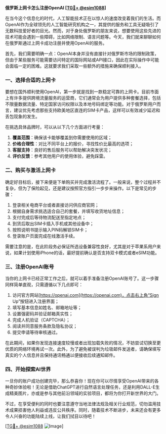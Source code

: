 **俄罗斯上网卡怎么注册OpenAI [[TG💪+ @esim1088](https://t.me/s/esim1088)]**

在当今这个信息化的时代，人工智能技术正在以惊人的速度改变着我们的生活。而OpenAI作为全球领先的人工智能研究机构之一，其提供的服务和工具无疑吸引了无数科技爱好者的目光。然而，对于身处俄罗斯的朋友来说，想要使用这些先进的技术可能会遇到一些障碍，比如网络限制、语言问题等。今天，我们就来聊聊如何在俄罗斯通过上网卡成功注册并使用OpenAI的服务。

首先，我们需要明确一点：OpenAI本身并没有直接针对俄罗斯市场的限制政策，但由于某些服务可能需要访问特定的国际网站或API接口，因此在实际操作中可能会面临一定的困难。这就要求我们采取一些额外的措施来确保顺利接入。

### 一、选择合适的上网卡

要想在国外顺利使用OpenAI，第一步就是找到一款稳定可靠的上网卡。目前市面上有许多提供跨境流量服务的运营商，它们通常会为用户提供多种套餐选择，包括不限量数据流量、特定国家访问权限以及本地号码绑定等功能。对于俄罗斯用户而言，建议优先考虑那些支持欧美地区直连的SIM卡产品，这样可以有效减少延迟和丢包现象的发生。

在挑选具体品牌时，可以从以下几个方面进行考量：
1. **覆盖范围**：确保该卡能够覆盖到你需要使用的区域；
2. **价格合理性**：对比不同平台上的报价，寻找性价比最高的选项；
3. **客服支持**：良好的售后服务可以帮助解决突发状况；
4. **评价反馈**：参考其他用户的使用体验，避免踩雷。

### 二、购买与激活上网卡

确定好目标后，接下来便是下单购买并完成激活流程了。一般来说，整个过程并不复杂，但为了保险起见，还是建议按照官方指引一步步来操作。以下是常见的步骤：

1. 登录相关电商平台或者直接访问供应商官网；
2. 根据自身需求挑选适合自己的套餐，并填写收货地址信息；
3. 支付完成后等待物流配送至指定地点；
4. 到货后取出SIM卡插入手机或其他设备中；
5. 按照说明书提示输入PIN码解锁SIM卡；
6. 登录账户页面完成在线激活手续。

需要注意的是，在此阶段务必保证所选设备兼容性良好，尤其是对于苹果系用户来说，如果计划使用iPhone的话，最好提前确认是否支持双卡模式或者eSIM功能。

### 三、注册OpenAI账号

当你的上网卡已经正常工作之后，就可以着手准备注册OpenAI账号了。这一步骤同样简单直观，只需遵循以下几点即可：

1. 访问官方网站[https://openai.com](https://openai.com)，点击右上角“Sign Up”按钮进入注册界面；
2. 填写基本信息如姓名、邮箱地址等；
3. 设置强密码并验证邮箱真实性；
4. 完成人机验证（CAPTCHA）；
5. 阅读并同意服务条款及隐私协议；
6. 提交申请等待审核通过。

在此期间，如果你发现连接速度较慢或者出现加载失败的情况，不妨尝试切换至更优质的网络环境再试一次。此外，为了避免被误判为垃圾邮件发送者，请确保填写真实的个人信息并且保持通讯畅通以便接收后续通知邮件。

### 四、开始探索AI世界

一旦你的账户成功创建完毕，那么恭喜你！现在你可以尽情享受OpenAI带来的各种奇妙体验啦！无论是借助ChatGPT进行自然语言处理任务，还是利用DALL-E生成精美图片，亦或是参与其他前沿领域的实验项目，都将为你打开新世界的大门。

不过，在享受便利的同时也要注意遵守当地法律法规及相关行业规范，切勿滥用技术成果损害他人利益或违反公共秩序。同时，随着技术不断进步，未来还会有更多令人兴奋的功能陆续上线，让我们拭目以待吧！

[[TG💪+ @esim1088](https://t.me/s/esim1088) ![Image](https://i.postimg.cc/4NQfJmqS/Snipaste-2025-05-13-00-14-12.png)]